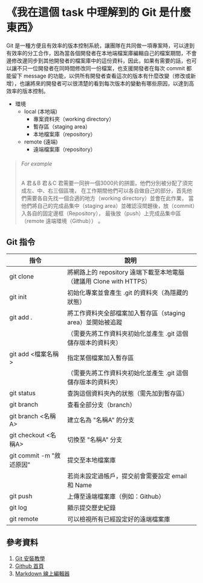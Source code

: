 《我在這個 task 中理解到的 Git 是什麼東西》
==========================================

Git 是一種方便且有效率的版本控制系統，讓團隊在共同做一項專案時，可以達到有效率的分工合作，因為當各個開發者在本地端檔案庫編輯自己的檔案期間，不會邊修改邊同步到其他開發者的檔案庫中的這份資料，因此，如果有需要的話，也可以讓不只一位開發者在同時間修改同一份檔案，也支援開發者在每次 commit 都能留下 message 的功能，以供所有開發者查看這次的版本有什麼改變（修改或新增），也讓將來的開發者可以很清楚的看到每次版本的變動有哪些原因，以達到高效率的版本控制。


* 環境
	* local (本地端)
		* 專案資料夾（working directory）
		* 暫存區（staging area）
		* 本地檔案庫（repository）
	* remote (遠端)
		* 遠端檔案庫（repository）
	
	
> ###### For example ######
> A 君＆B 君＆C 君需要一同拚一個3000片的拼圖，他們分別被分配了須完成左、中、右三個區塊，
> 在工作期間他們可以各自做自己的部分，首先他們需要各自先找一個合適的地方（working directory）並會在此作業，
> 當他們將自己的完成品集中（staging area）並確認沒問題後，放（commit）入各自的固定邊框（Repository），
> 最後放（push）上完成品集中區（remote 遠端環境（Github）） 。
		
		
Git 指令
---------

| 指令                    | 說明                                                                      |
|-------------------------|---------------------------------------------------------------------------|
| git clone  <url>        | 將網路上的 repository 遠端下載至本地電腦（建議用 Clone with HTTPS）|
| git init                | 初始化專案並會產生 .git 的資料夾（為隱藏的狀態）|
| git add .               | 將工作資料夾全部檔案加入暫存區（staging area）並開始被追蹤|
|                         | （需要先將工作資料夾初始化並產生 .git 這個儲存版本的資料夾）
| git add <檔案名稱>      | 指定某個檔案加入暫存區|
|                         |（需要先將工作資料夾初始化並產生 .git 這個儲存版本的資料夾）|
| git status              | 查詢這個資料夾內的狀態（需先加到暫存區）|
| git branch              | 查看全部分支（branch）|
| git branch <名稱A>      | 建立名為 "名稱A" 的分支 |
| git checkout <名稱A>    | 切換至 "名稱A" 分支|
| git commit -m "敘述原因"| 提交至本地檔案庫|
|                         | 若尚未設定過帳戶，提交前會需要設定 email 和 Name|
| git push                | 上傳至遠端檔案庫（例如：Github）|
| git log                 | 顯示提交歷史紀錄 |
| git remote              | 可以檢視所有已經設定好的遠端檔案庫 |


參考資料
---------

1. [Git 安裝教學](https://progressbar.tw/posts/1 "Git 安裝教學")
2. [Github 首頁](https://github.com/ "Github 首頁")
3. [Markdown 線上編輯器](https://hackmd.io/ "Markdown 線上編輯器")

